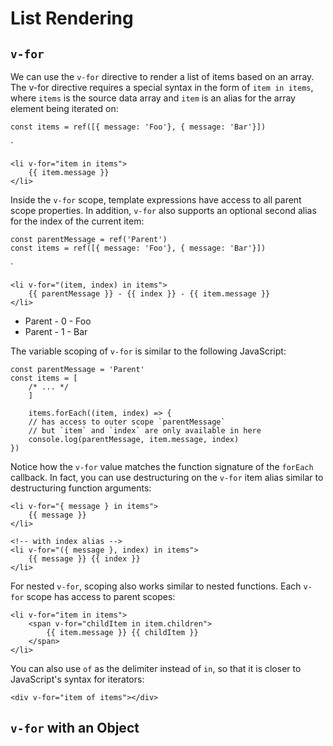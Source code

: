 # List Rendering

## `v-for`

We can use the `v-for` directive to render a list of items based on an array. The v-for directive requires a special syntax in the form of `item in items`, where `items` is the source data array and `item` is an alias for the array element being iterated on:

    const items = ref([{ message: 'Foo'}, { message: 'Bar'}])

`

    <li v-for="item in items">
        {{ item.message }}
    </li>

Inside the `v-for` scope, template expressions have access to all parent scope properties. In addition, `v-for` also supports an optional second alias for the index of the current item:

    const parentMessage = ref('Parent')
    const items = ref([{ message: 'Foo'}, { message: 'Bar'}])

`

    <li v-for="(item, index) in items">
        {{ parentMessage }} - {{ index }} - {{ item.message }}
    </li>

- Parent - 0 - Foo
- Parent - 1 - Bar

The variable scoping of `v-for` is similar to the following JavaScript:

    const parentMessage = 'Parent'
    const items = [
        /* ... */
        ]

        items.forEach((item, index) => {
        // has access to outer scope `parentMessage`
        // but `item` and `index` are only available in here
        console.log(parentMessage, item.message, index)
    })

Notice how the `v-for` value matches the function signature of the `forEach` callback. In fact, you can use destructuring on the `v-for` item alias similar to destructuring function arguments:

    <li v-for="{ message } in items">
        {{ message }}
    </li>

    <!-- with index alias -->
    <li v-for="({ message }, index) in items">
        {{ message }} {{ index }}
    </li>

For nested `v-for`, scoping also works similar to nested functions. Each `v-for` scope has access to parent scopes:

    <li v-for="item in items">
        <span v-for="childItem in item.children">
            {{ item.message }} {{ childItem }}
        </span>
    </li>

You can also use `of` as the delimiter instead of `in`, so that it is closer to JavaScript's syntax for iterators:

    <div v-for="item of items"></div>


## `v-for` with an Object
